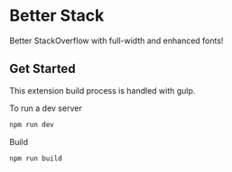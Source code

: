 # Better Stack

Better StackOverflow with full-width and enhanced fonts!


## Get Started
This extension build process is handled with gulp.

To run a dev server
```bash
npm run dev
```

Build
```bash
npm run build
```